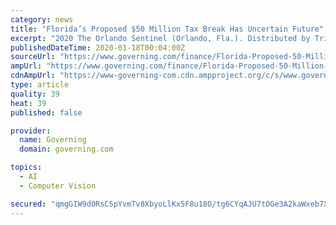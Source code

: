 ```yaml
---
category: news
title: "Florida’s Proposed $50 Million Tax Break Has Uncertain Future"
excerpt: "2020 The Orlando Sentinel (Orlando, Fla.). Distributed by Tribune Content Agency, LLC. New York’s Lockport City School District has facial and object recognition that it can no longer use after the state changed the rules. A school board trustee thinks the district should get a refund for the $1.4 million purchase. IRS Standardizes Free Tax ..."
publishedDateTime: 2020-01-18T00:04:00Z
sourceUrl: "https://www.governing.com/finance/Florida-Proposed-50-Million-Tax-Break-Uncertain-Future.html"
ampUrl: "https://www.governing.com/finance/Florida-Proposed-50-Million-Tax-Break-Uncertain-Future.html?AMP"
cdnAmpUrl: "https://www-governing-com.cdn.ampproject.org/c/s/www.governing.com/finance/Florida-Proposed-50-Million-Tax-Break-Uncertain-Future.html?AMP"
type: article
quality: 39
heat: 39
published: false

provider:
  name: Governing
  domain: governing.com

topics:
  - AI
  - Computer Vision

secured: "qmgGIW9d0RsC5pYvmTv8XbyoLlKx5F8u18O/tg6CYqAJU7tOGe3A2kaWxeb7XsUre9uUPqZGORnddDbKh92Z+WE/85iky5a0hQrD1pJBD6yUazNrOuzDmNEpdmi/AdaHPPwf7LKcUYCMWVgAFzaMkQY62wd+kJ8JRjuYA56nRgfBbLCBJPyxFqS1ITNjaYpmiPfZ5J6rSsV+2gbPunbESAvZTm34gIQyHxmthUYQDRtKwg47hFmeCJw9IR22hIpTmmwsOD5rhfrcpDdTBHtOchmvjEMip/9r5D4rHjDS4AI=;D6PypT1KyWcaqR//h7m2qA=="
---
```


